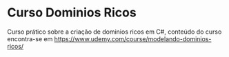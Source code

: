 # Curso Dominios Ricos

Curso prático sobre a criação de dominios ricos em C#, conteúdo do curso encontra-se em https://www.udemy.com/course/modelando-dominios-ricos/
